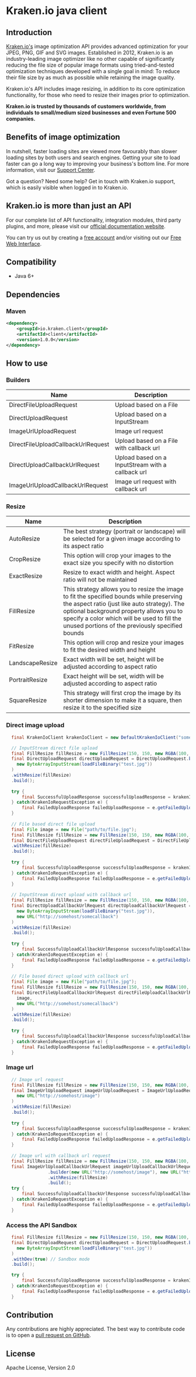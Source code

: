 # Kraken.io java client

## Introduction
[Kraken.io's](https://kraken.io/) image optimization API provides advanced optimization for your JPEG, PNG, GIF and SVG images.
Established in 2012, Kraken.io is an industry-leading image optimizer like no other capable of significantly reducing the file size of popular image formats using tried-and-tested optimization techniques developed with a single goal in mind: To reduce their file size by as much as possible while retaining the image quality.

Kraken.io's API includes image resizing, in addition to its core optimization functionality, for those who need to resize their images prior to optimization.

**Kraken.io is trusted by thousands of customers worldwide, from individuals to small/medium sized businesses and even Fortune 500 companies.**

## Benefits of image optimization
In nutshell, faster loading sites are viewed more favourably than slower loading sites by both users and search engines. Getting your site to load faster can go a long way to improving your business's bottom line. For more information, visit our [Support Center](https://support.kraken.io/).

Got a question? Need some help? Get in touch with Kraken.io support, which is easily visible when logged in to Kraken.io.


## Kraken.io is more than just an API
For our complete list of API functionality, integration modules, third party plugins, and more, please visit our [official documentation website](https://kraken.io/docs/getting-started).

You can try us out by creating a [free account](https://kraken.io/signup) and/or visiting out our [Free Web Interface](https://kraken.io/web-interface).

## Compatibility
- Java 6+

## Dependencies

### Maven
```xml
<dependency>
    <groupId>io.kraken.client</groupId>
    <artifactId>client</artifactId>
    <version>1.0.0</version>
</dependency>
```

## How to use

### Builders
Name                                | Description
----------------------------------- | --------------------------------------------------
 DirectFileUploadRequest            | Upload based on a File
 DirectUploadRequest                | Upload based on a InputStream
 ImageUrlUploadRequest              | Image url request
 DirectFileUploadCallbackUrlRequest | Upload based on a File with callback url
 DirectUploadCallbackUrlRequest     | Upload based on a InputStream with a callback url
 ImageUrlUploadCallbackUrlRequest   | Image url request with callback url
 
### Resize
Name                | Description
------------------- | --------------------------------------------------------------------------------
 AutoResize         | The best strategy (portrait or landscape) will be selected for a given image according to its aspect ratio
 CropResize         | This option will crop your images to the exact size you specify with no distortion
 ExactResize        | Resize to exact width and height. Aspect ratio will not be maintained
 FillResize         | This strategy allows you to resize the image to fit the specified bounds while preserving the aspect ratio (just like auto strategy). The optional background property allows you to specify a color which will be used to fill the unused portions of the previously specified bounds
 FitResize          | This option will crop and resize your images to fit the desired width and height
 LandscapeResize    | Exact width will be set, height will be adjusted according to aspect ratio
 PortraitResize     | Exact height will be set, width will be adjusted according to aspect ratio
 SquareResize       | This strategy will first crop the image by its shorter dimension to make it a square, then resize it to the specified size

### Direct image upload

```java
  final KrakenIoClient krakenIoClient = new DefaultKrakenIoClient("somekey", "somesecret");

  // InputStream direct file upload
  final FillResize fillResize = new FillResize(150, 150, new RGBA(100, 100, 100, BigDecimal.ONE));
  final DirectUploadRequest directUploadRequest = DirectUploadRequest.builder(
    new ByteArrayInputStream(loadFileBinary("test.jpg"))
  )
  .withResize(fillResize)
  .build();
  
  try {
      final SuccessfulUploadResponse successfulUploadResponse = krakenIoClient.directUpload(directUploadRequest);
  } catch(KrakenIoRequestException e) {
      final FailedUploadResponse failedUploadResponse = e.getFailedUploadResponse();
  }
  
  // File based direct file upload
  final File image = new File("path/to/file.jpg");
  final FillResize fillResize = new FillResize(150, 150, new RGBA(100, 100, 100, BigDecimal.ONE));
  final DirectFileUploadRequest directFileUploadRequest = DirectFileUploadRequest.builder(image)
  .withResize(fillResize)
  .build();
  
  try {
      final SuccessfulUploadResponse successfulUploadResponse = krakenIoClient.directUpload(directFileUploadRequest);
  } catch(KrakenIoRequestException e) {
      final FailedUploadResponse failedUploadResponse = e.getFailedUploadResponse();
  }
  
  // InputStream direct upload with callback url
  final FillResize fillResize = new FillResize(150, 150, new RGBA(100, 100, 100, BigDecimal.ONE));
  final DirectUploadCallbackUrlRequest directUploadCallbackUrlRequest = DirectUploadCallbackUrlRequest.builder(
    new ByteArrayInputStream(loadFileBinary("test.jpg")), 
    new URL("http://somehost/somecallback")
  )
  .withResize(fillResize)
  .build();
  
  try {
      final SuccessfulUploadCallbackUrlResponse successfulUploadCallbackUrlResponse = krakenIoClient.directUpload(directUploadCallbackUrlRequest);
  } catch(KrakenIoRequestException e) {
      final FailedUploadResponse failedUploadResponse = e.getFailedUploadResponse();
  }
  
  // File based direct upload with callback url
  final File image = new File("path/to/file.jpg");
  final FillResize fillResize = new FillResize(150, 150, new RGBA(100, 100, 100, BigDecimal.ONE));
  final DirectFileUploadCallbackUrlRequest directFileUploadCallbackUrlRequest = DirectFileUploadCallbackUrlRequest.builder(
    image, 
    new URL("http://somehost/somecallback")
  )
  .withResize(fillResize)
  .build();
  
  try {
      final SuccessfulUploadCallbackUrlResponse successfulUploadCallbackUrlResponse = krakenIoClient.directUpload(directFileUploadCallbackUrlRequest);
  } catch(KrakenIoRequestException e) {
      final FailedUploadResponse failedUploadResponse = e.getFailedUploadResponse();
  }
```

### Image url
```java
  // Image url request
  final FillResize fillResize = new FillResize(150, 150, new RGBA(100, 100, 100, BigDecimal.ONE));
  final ImageUrlUploadRequest imageUrlUploadRequest = ImageUrlUploadRequest.builder(
    new URL("http://somehost/image")
  )
  .withResize(fillResize)
  .build();
  
  try {
      final SuccessfulUploadResponse successfulUploadResponse = krakenIoClient.imageUrlUpload(imageUrlUploadRequest);
  } catch(KrakenIoRequestException e) {
      final FailedUploadResponse failedUploadResponse = e.getFailedUploadResponse();
  }
  
  // Image url with callback url request
  final FillResize fillResize = new FillResize(150, 150, new RGBA(100, 100, 100, BigDecimal.ONE));
  final ImageUrlUploadCallbackUrlRequest imageUrlUploadCallbackUrlRequest = ImageUrlUploadCallbackUrlRequest
                .builder(new URL("http://somehost/image"), new URL("http://somehost/somecallback"))
                .withResize(fillResize)
                .build();
  try {
      final SuccessfulUploadCallbackUrlResponse successfulUploadCallbackUrlResponse = krakenIoClient.imageUrlUpload(imageUrlUploadCallbackUrlRequest);
  } catch(KrakenIoRequestException e) {
      final FailedUploadResponse failedUploadResponse = e.getFailedUploadResponse();
  }
```

### Access the API Sandbox
```java
  final FillResize fillResize = new FillResize(150, 150, new RGBA(100, 100, 100, BigDecimal.ONE));
  final DirectUploadRequest directUploadRequest = DirectUploadRequest.builder(
    new ByteArrayInputStream(loadFileBinary("test.jpg"))
  )
  .withDev(true) // Sandbox mode
  .build();

  try {
      final SuccessfulUploadResponse successfulUploadResponse = krakenIoClient.directUpload(directUploadRequest);
  } catch(KrakenIoRequestException e) {
      final FailedUploadResponse failedUploadResponse = e.getFailedUploadResponse();
  }
```

Contribution
------------

Any contributions are highly appreciated. The best way to contribute code is to open a
[pull request on GitHub](https://help.github.com/articles/using-pull-requests).

## License
Apache License, Version 2.0
